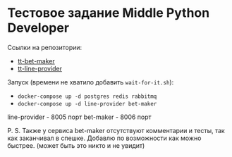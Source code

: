 # Тестовое задание Middle Python Developer

Ссылки на репозитории:
 - [tt-bet-maker](https://github.com/Ioloman/tt-bet-maker)
 - [tt-line-provider](https://github.com/Ioloman/tt-line-provider)

Запуск (времени не хватило добавить `wait-for-it.sh`):
- `docker-compose up -d postgres redis rabbitmq`
- `docker-compose up -d line-provider bet-maker`

line-provider - 8005 порт
bet-maker - 8006 порт

P. S. Также у сервиса bet-maker отсутствуют комментарии и тесты, 
так как заканчивал в спешке.
Добавлю по возможности как можно быстрее. (может быть это никто и не увидит)